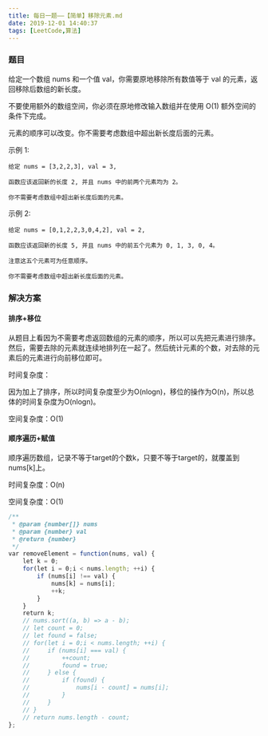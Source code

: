 ```yaml
---
title: 每日一题——【简单】移除元素.md
date: 2019-12-01 14:40:37
tags: [LeetCode,算法]
---
```


### 题目
给定一个数组 nums 和一个值 val，你需要原地移除所有数值等于 val 的元素，返回移除后数组的新长度。

不要使用额外的数组空间，你必须在原地修改输入数组并在使用 O(1) 额外空间的条件下完成。

元素的顺序可以改变。你不需要考虑数组中超出新长度后面的元素。

示例 1:
```
给定 nums = [3,2,2,3], val = 3,

函数应该返回新的长度 2, 并且 nums 中的前两个元素均为 2。

你不需要考虑数组中超出新长度后面的元素。
```
示例 2:
```
给定 nums = [0,1,2,2,3,0,4,2], val = 2,

函数应该返回新的长度 5, 并且 nums 中的前五个元素为 0, 1, 3, 0, 4。

注意这五个元素可为任意顺序。

你不需要考虑数组中超出新长度后面的元素。
```

### 解决方案
#### 排序+移位
从题目上看因为不需要考虑返回数组的元素的顺序，所以可以先把元素进行排序。然后，需要去除的元素就连续地排列在一起了。然后统计元素的个数，对去除的元素后的元素进行向前移位即可。

时间复杂度：

因为加上了排序，所以时间复杂度至少为O(nlogn)，移位的操作为O(n)，所以总体的时间复杂度为O(nlogn)。

空间复杂度：O(1)

#### 顺序遍历+赋值
顺序遍历数组，记录不等于target的个数k，只要不等于target的，就覆盖到nums[k]上。

时间复杂度：O(n)

空间复杂度：O(1)

```js
/**
 * @param {number[]} nums
 * @param {number} val
 * @return {number}
 */
var removeElement = function(nums, val) {
    let k = 0;
    for(let i = 0;i < nums.length; ++i) {
        if (nums[i] !== val) {
            nums[k] = nums[i];
            ++k;
        }
    }
    return k;
    // nums.sort((a, b) => a - b);
    // let count = 0;
    // let found = false;
    // for(let i = 0;i < nums.length; ++i) {
    //     if (nums[i] === val) {
    //         ++count;
    //         found = true;
    //     } else {
    //         if (found) {
    //             nums[i - count] = nums[i];
    //         }
    //     }
    // }
    // return nums.length - count;
};
```
